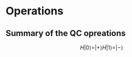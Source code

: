 # Operations

## Summary of the QC opreations


```math
  H |0\rangle = |+\rangle
   
  H |1\rangle = |-\rangle 
```